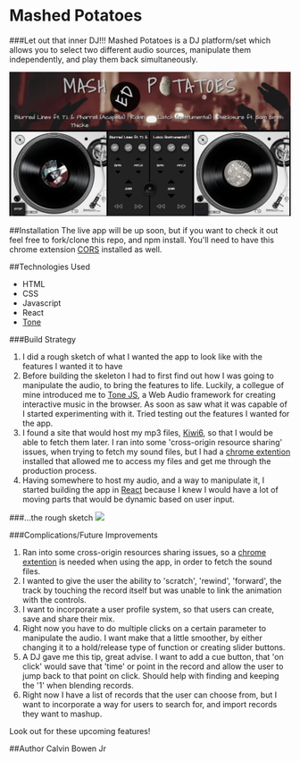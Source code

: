 # Mashed Potatoes
###Let out that inner DJ!!!
Mashed Potatoes is a DJ platform/set which allows you to select two different audio sources, manipulate them independently, and play them back simultaneously. 

<img src="assets/images/mashed_potatoes.png">

##Installation
The live app will be up soon, but if you want to check it out feel free to fork/clone this repo, and npm install.
 You'll need to have this chrome extension [CORS](https://chrome.google.com/webstore/detail/allow-control-allow-origi/nlfbmbojpeacfghkpbjhddihlkkiljbi?hl=en) installed as well.

##Technologies Used
- HTML
- CSS
- Javascript
- React
- [Tone](https://github.com/Tonejs/Tone.js/)


###Build Strategy
1. I did a rough sketch of what I wanted the app to look like with the features I wanted it to have 
2. Before building the skeleton I had to first find out how I was going to manipulate the audio, to bring the features to life. Luckily, a collegue of mine introduced me to [Tone JS](https://github.com/Tonejs/Tone.js/), a Web Audio framework for creating interactive music in the browser. As soon as saw what it was capable of I started experimenting with it. Tried testing out the features I wanted for the app.
3. I found a site that would host my mp3 files, [Kiwi6](http://kiwi6.com/), so that I would be able to fetch them later.
I ran into some 'cross-origin resource sharing' issues, when trying to fetch my sound files, but I had a [chrome extention](https://chrome.google.com/webstore/detail/allow-control-allow-origi/nlfbmbojpeacfghkpbjhddihlkkiljbi?hl=en) installed that allowed me to access my files and get me through the production process. 
4. Having somewhere to host my audio, and a way to manipulate it, I started building the app in [React](http://reactjs.cn/react/index.html) because I knew I would have a lot of moving parts that would be dynamic based on user input.

###...the rough sketch
<img src="assets/images/mashSketch.jpg">

###Complications/Future Improvements
1. Ran into some cross-origin resources sharing issues, so a [chrome extention](https://chrome.google.com/webstore/detail/allow-control-allow-origi/nlfbmbojpeacfghkpbjhddihlkkiljbi?hl=en) is needed when using the app, in order to fetch the sound files.
2. I wanted to give the user the ability to 'scratch', 'rewind', 'forward', the track by touching the record itself but was unable to link the animation with the controls.
3. I want to incorporate a user profile system, so that users can create, save and share their mix.
4. Right now you have to do multiple clicks on a certain parameter to manipulate the audio. I want make that a little smoother, by either changing it to a hold/release type of function or creating slider buttons.
5. A DJ gave me this tip, great advise. I want to add a cue button, that 'on click' would save that 'time' or point in the record and allow the user to jump back to that point on click.
Should help with finding and keeping the '1' when blending records.
6. Right now I have a list of records that the user can choose from, but I want to incorporate a way for users to search for, and import records they want to mashup.

Look out for these upcoming features!



##Author
Calvin Bowen Jr
